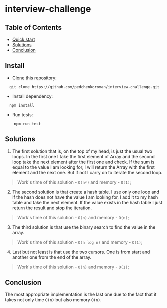 # interview-challenge

## Table of Contents
- [Quick start](#install)
- [Solutions](#solutions)
- [Conclusion](#conclusion)

## Install
- Clone this repository:
```shell
  git clone https://github.com/pedchenkoroman/interview-challenge.git
```

- Install dependency:
```shell
  npm install
```

- Run tests:
```shell
    npm run test
```

## Solutions

1. The first solution that is, on the top of my head, is just the usual two loops. In the first one I take the first element of
   Array and the second loop take the next element after the first one and check. If the sum is equal to the value I am looking for,
   I will return the Array with the first element and the next one. But if not I carry on to iterate the second loop.
> Work's time of this solution - `O(n²)` and memory - `O(1)`;

2. The second solution is that create a hash table. I use only one loop and if the hash does not have the value I am looking for,
   I add it to my hash table and take the next element. If the value exists in the hash table I just return the result and stop the iteration.
> Work's time of this solution - `O(n)` and memory - `O(n)`;

3. The third solution is that use the binary search to find the value in the array.
> Work's time of this solution - `O(n log n)` and memory - `O(1)`;

4. Last but not least is that use the two cursors. One is from start and another one from the end of the array.
> Work's time of this solution - `O(n)` and memory - `O(1)`;

## Conclusion

The most appropriate implementation is the last one due to the fact that it takes not only time `O(n)` but also memory `O(n)`.


